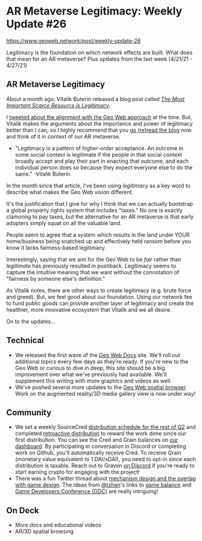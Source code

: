 # AR Metaverse Legitimacy: Weekly Update #26

https://www.geoweb.network/post/weekly-update-26

Legitimacy is the foundation on which network effects are built. What does that mean for an AR metaverse? Plus updates from the last week (4/21/21 - 4/27/21)

## AR Metaverse Legitimacy

About a month ago, Vitalik Buterin released a blog post called [_The Most Important Scarce Resource is Legitimacy_](https://vitalik.ca/general/2021/03/23/legitimacy.html).

I [tweeted about the alignment with the Geo Web approach](https://twitter.com/thegeoweb/status/1375567918520541184) at the time. But, Vitalik makes the arguments about the importance and power of legitimacy better than I can, so I highly recommend that you [go (re)read the blog](https://vitalik.ca/general/2021/03/23/legitimacy.html) now and think of it in context of our AR metaverse.

* &quot;Legitimacy is a pattern of higher-order acceptance. An outcome in some social context is legitimate if the people in that social context broadly accept and play their part in enacting that outcome, and each individual person does so because they expect everyone else to do the same.&quot; -Vitalik Buterin

In the month since that article, I&#39;ve been using _legitimacy_ as a key word to describe what makes the Geo Web vision different.

It&#39;s the justification that I give for why I think that we can actually bootstrap a global property rights system that includes &quot;taxes.&quot; No one is exactly clamoring to pay taxes, but the alternative for an AR metaverse is that early adopters simply squat on all the valuable land.

People seem to agree that a system which results in the land under YOUR home/business being snatched up and effectively held ransom before you know it lacks fairness-based legitimacy.

Interestingly, saying that we aim for the Geo Web to be _fair_ rather than _legitimate_ has previously resulted in pushback. Legitimacy seems to capture the intuitive meaning that we want without the connotation of &quot;fairness by someone else&#39;s definition.&quot;

As Vitalik notes, there are other ways to create legitimacy (e.g. brute force and greed). But, we feel good about our foundation. Using our network fee to fund public goods can provide another layer of legitimacy and create the healthier, more innovative ecosystem that Vitalik and we all desire.

On to the updates…

## Technical

- We released the first wave of the [Geo Web Docs](https://docs.geoweb.network/) site. We&#39;ll roll out additional topics every few days as they&#39;re ready. If you&#39;re new to the Geo Web or curious to dive in deep, this site should be a big improvement over what we&#39;ve previously had available. We&#39;ll supplement this writing with more graphics and videos as well.
- We&#39;ve pushed several more updates to the [Geo Web spatial browser](https://github.com/Geo-Web-Project/browser). Work on the augmented reality/3D media gallery view is now under way!

## Community

- We set a weekly SourceCred [distribution schedule for the rest of Q2](https://github.com/Geo-Web-Project/sourcecred-instance/pull/23) and completed [retroactive distribution](https://github.com/Geo-Web-Project/sourcecred-instance/pull/22) to reward the work done since our first distribution. You can see the Cred and Grain balances on [our dashboard](https://geo-web-project.github.io/sourcecred-instance/#/explorer). By participating in conversation in Discord or completing work on Github, you&#39;ll automatically receive Cred. To receive Grain (monetary value equivalent to 1 DAI/xDAI), you need to opt-in since each distribution is taxable. Reach out to Graven [on Discord](https://discord.com/invite/reXgPru7ck) if you&#39;re ready to start earning crypto for engaging with the project!
- There was a fun Twitter thread about [mechanism design and the overlap with game design](https://twitter.com/_Dave__White_/status/1383572948271783944). The ideas from [@tzhen](https://twitter.com/tzhen)&#39;s links to [game balance](https://en.wikipedia.org/wiki/Game_balance) and [Game Developers Conference (GDC)](https://www.gdcvault.com/play/1013746/Rock-Paper-Scissors-on-Steroids) are really intriguing!

## On Deck

- More docs and educational videos
- AR/3D spatial browsing
